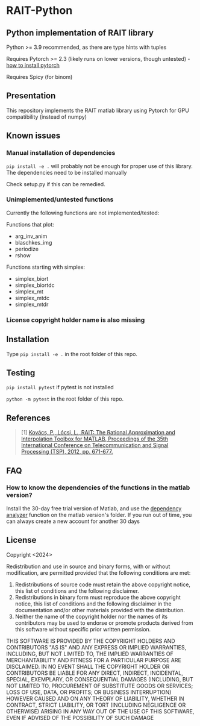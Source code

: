 # RAIT-Python
## Python implementation of RAIT library
Python >= 3.9 recommended, as there are type hints with tuples

Requires Pytorch >= 2.3 (likely runs on lower versions, though untested) - [how to install pytorch](https://pytorch.org/get-started/locally/)

Requires Spicy (for binom)

## Presentation

This repository implements the RAIT matlab library using Pytorch for GPU compatibility (instead of numpy)

## Known issues
### Manual installation of dependencies
`pip install -e .` will probably not be enough for proper use of this library. The dependencies need to be installed manually

Check setup.py if this can be remedied.

### Unimplemented/untested functions
Currently the following functions are not implemented/tested:

Functions that plot:
- arg_inv_anim
- blaschkes_img
- periodize
- rshow

Functions starting with simplex:
- simplex_biort
- simplex_biortdc
- simplex_mt
- simplex_mtdc
- simplex_mtdr

### License copyright holder name is also missing

## Installation

Type `pip install -e .` in the root folder of this repo.

## Testing

`pip install pytest` if pytest is not installed

`python -m pytest` in the root folder of this repo.

## References
> [1] [Kovács, P., Lócsi, L., RAIT: The Rational Approximation and Interpolation Toolbox for MATLAB, Proceedings of the 35th International Conference on Telecommunication and Signal Processing (TSP), 2012, pp. 671-677.](http://dx.doi.org/10.11601/ijates.v1i2-3.18) 


## FAQ
### How to know the dependencies of the functions in the matlab version?

Install the 30-day free trial version of Matlab, and use the [dependency analyzer](https://www.mathworks.com/help/matlab/ref/dependencyanalyzer-app.html) function on the matlab version's folder. If you run out of time, you can always create a new account for another 30 days

## License
Copyright <2024> <copyright holder>

Redistribution and use in source and binary forms, with or without modification, are permitted provided that the following conditions are met:

1. Redistributions of source code must retain the above copyright notice, this list of conditions and the following disclaimer.
2. Redistributions in binary form must reproduce the above copyright notice, this list of conditions and the following disclaimer in the documentation and/or other materials provided with the distribution.
3. Neither the name of the copyright holder nor the names of its contributors may be used to endorse or promote products derived from this software without specific prior written permission.

THIS SOFTWARE IS PROVIDED BY THE COPYRIGHT HOLDERS AND CONTRIBUTORS "AS IS" AND ANY EXPRESS OR IMPLIED WARRANTIES, INCLUDING, BUT NOT LIMITED TO, THE IMPLIED WARRANTIES OF MERCHANTABILITY AND FITNESS FOR A PARTICULAR PURPOSE ARE DISCLAIMED. IN NO EVENT SHALL THE COPYRIGHT HOLDER OR CONTRIBUTORS BE LIABLE FOR ANY DIRECT, INDIRECT, INCIDENTAL, SPECIAL, EXEMPLARY, OR CONSEQUENTIAL DAMAGES (INCLUDING, BUT NOT LIMITED TO, PROCUREMENT OF SUBSTITUTE GOODS OR SERVICES; LOSS OF USE, DATA, OR PROFITS; OR BUSINESS INTERRUPTION) HOWEVER CAUSED AND ON ANY THEORY OF LIABILITY, WHETHER IN CONTRACT, STRICT LIABILITY, OR TORT (INCLUDING NEGLIGENCE OR OTHERWISE) ARISING IN ANY WAY OUT OF THE USE OF THIS SOFTWARE, EVEN IF ADVISED OF THE POSSIBILITY OF SUCH DAMAGE



